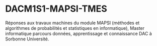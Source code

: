 # DACM1S1-MAPSI-TMES
Réponses aux travaux machines du module MAPSI (méthodes et algorithmes de probabilités et statistiques en informatique), Master informatique parcours données, apprentissage et connaissance DAC à Sorbonne Université.
